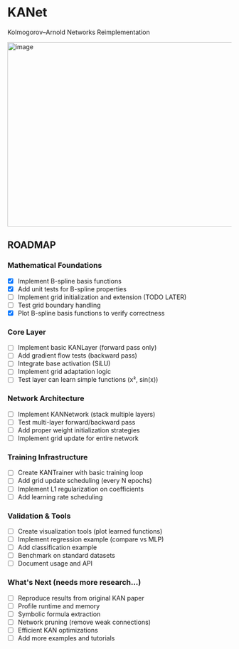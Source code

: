 # KANet
Kolmogorov–Arnold Networks Reimplementation

<img width="1000" height="414" alt="image" src="https://github.com/user-attachments/assets/54a2cc8b-532d-47b6-abe2-dd1e12596896" />

## ROADMAP

### Mathematical Foundations
- [X] Implement B-spline basis functions
- [X] Add unit tests for B-spline properties
- [ ] Implement grid initialization and extension (TODO LATER)
- [ ] Test grid boundary handling
- [X] Plot B-spline basis functions to verify correctness

### Core Layer
- [ ] Implement basic KANLayer (forward pass only)
- [ ] Add gradient flow tests (backward pass)
- [ ] Integrate base activation (SiLU)
- [ ] Implement grid adaptation logic
- [ ] Test layer can learn simple functions (x², sin(x))

### Network Architecture
- [ ] Implement KANNetwork (stack multiple layers)
- [ ] Test multi-layer forward/backward pass
- [ ] Add proper weight initialization strategies
- [ ] Implement grid update for entire network

### Training Infrastructure
- [ ] Create KANTrainer with basic training loop
- [ ] Add grid update scheduling (every N epochs)
- [ ] Implement L1 regularization on coefficients
- [ ] Add learning rate scheduling

### Validation & Tools
- [ ] Create visualization tools (plot learned functions)
- [ ] Implement regression example (compare vs MLP)
- [ ] Add classification example
- [ ] Benchmark on standard datasets
- [ ] Document usage and API

### What's Next (needs more research...)
- [ ] Reproduce results from original KAN paper
- [ ] Profile runtime and memory
- [ ] Symbolic formula extraction
- [ ] Network pruning (remove weak connections)
- [ ] Efficient KAN optimizations
- [ ] Add more examples and tutorials

